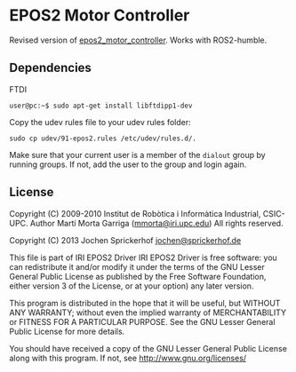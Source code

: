 # EPOS2 Motor Controller

Revised version of [epos2_motor_controller](https://github.com/uos/epos2_motor_controller). Works with ROS2-humble.

## Dependencies

FTDI

```console
user@pc:~$ sudo apt-get install libftdipp1-dev
```

Copy the udev rules file to your udev rules folder:

```console
sudo cp udev/91-epos2.rules /etc/udev/rules.d/.
```

Make sure that your current user is a member of the `dialout` group by running groups. If not, add the user to the group and login again.

## License

Copyright (C) 2009-2010 Institut de Robòtica i Informàtica Industrial, CSIC-UPC.
Author Martí Morta Garriga  (mmorta@iri.upc.edu)
All rights reserved.

Copyright (C) 2013 Jochen Sprickerhof <jochen@sprickerhof.de>

This file is part of IRI EPOS2 Driver
IRI EPOS2 Driver is free software: you can redistribute it and/or modify
it under the terms of the GNU Lesser General Public License as published by
the Free Software Foundation, either version 3 of the License, or
at your option) any later version.

This program is distributed in the hope that it will be useful,
but WITHOUT ANY WARRANTY; without even the implied warranty of
MERCHANTABILITY or FITNESS FOR A PARTICULAR PURPOSE.  See the
GNU Lesser General Public License for more details.

You should have received a copy of the GNU Lesser General Public License
along with this program.  If not, see <http://www.gnu.org/licenses/>
